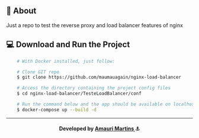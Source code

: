 ## 📝 About
Just a repo to test the reverse proxy and load balancer features of nginx

## 💻 Download and Run the Project

```bash
    # With Docker installed, just follow:

    # Clone GIT repo
    $ git clone https://github.com/maumauagain/nginx-load-balancer

    # Access the directory containing the project config files
    $ cd nginx-load-balancer/TesteLoadBalancer/conf

    # Run the command below and the app should be available on localhost:8080/
    $ docker-compose up --build -d

```

---

<h4 align="center">
    Developed by <a href="https://www.linkedin.com/in/amauri-martins-junior/" target="_blank">Amauri Martins </a> ⚓
</h4>